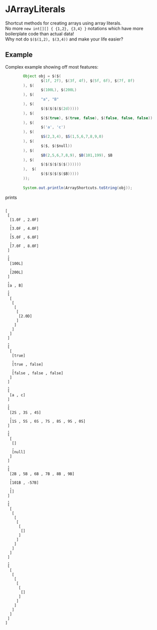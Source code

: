 JArrayLiterals
==============

Shortcut methods for creating arrays using array literals.   
No more `new int[][] { {1,2}, {3,4} }` notations which have more boilerplate code than actual data!   
Why not do `$($(1,2), $(3,4))` and make your life easier?   

Example
-------
Complex example showing off most features:
```java
		Object obj = $($(
				$(1f, 2f), $(3f, 4f), $(5f, 6f), $(7f, 8f)
		), $(
				$(100L), $(200L)
		), $(
				"a", "B"
		), $(
				$($($($($(2d)))))
		), $(
				$($(true), $(true, false), $(false, false, false))
		), $(
				$('a', 'c')
		), $(
				$S(2,3,4), $S(1,5,6,7,8,9,0)
		), $(
				$($, $($null))
		), $(
				$B(2,5,6,7,8,9), $B(101,199), $B
		), $(
				$($($($($($())))))
		),  $(
				$($($($($($B)))))
		));
		
		System.out.println(ArrayShortcuts.toString(obj));
```
prints
```

[
 [
  [1.0F , 2.0F]
  , 
  [3.0F , 4.0F]
  , 
  [5.0F , 6.0F]
  , 
  [7.0F , 8.0F]
 ]
 , 
 [
  [100L]
  , 
  [200L]
 ]
 , 
 [a , B]
 , 
 [
  [
   [
    [
     [
      [2.0D]
     ]
    ]
   ]
  ]
 ]
 , 
 [
  [
   [true]
   , 
   [true , false]
   , 
   [false , false , false]
  ]
 ]
 , 
 [
  [a , c]
 ]
 , 
 [
  [2S , 3S , 4S]
  , 
  [1S , 5S , 6S , 7S , 8S , 9S , 0S]
 ]
 , 
 [
  [
   []
   , 
   [null]
  ]
 ]
 , 
 [
  [2B , 5B , 6B , 7B , 8B , 9B]
  , 
  [101B , -57B]
  , 
  []
 ]
 , 
 [
  [
   [
    [
     [
      [
       []
      ]
     ]
    ]
   ]
  ]
 ]
 , 
 [
  [
   [
    [
     [
      [
       []
      ]
     ]
    ]
   ]
  ]
 ]
]

```
